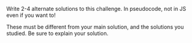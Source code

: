 Write 2-4 alternate solutions to this challenge.  In pseudocode, not in JS even if you want to!

These must be different from your main solution, and the solutions you studied.  Be sure to explain your solution.
